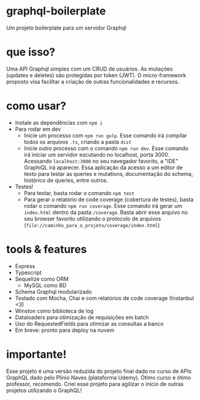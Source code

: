 # graphql-boilerplate
Um projeto boilerplate para um servidor Graphql

# que isso?
Uma API Graphql simples com um CRUD de usuários. As mutações (updates e deletes) são protegidas por token (JWT).
O micro-framework proposto visa facilitar a criação de
outras funcionalidades e recursos.

# como usar?
- Instale as dependências com `npm i`
- Para rodar em dev
  - Inicie um processo com `npm run gulp`. Esse comando irá compilar todos os arquivos `.ts`, criando a pasta `dist`
  - Inicie outro processo com o comando `npm run dev`. Esse comando irá iniciar um servidor escutando no localhost, porta 3000. Acessando `localhost:3000` no seu navegador favorito, a "IDE" GraphiQL irá aparecer. Essa aplicação da acesso a um editor de texto para testar as queries e mutations, documentação do schema, histórico de queries, entre outros.
- Testes!
  - Para testar, basta rodar o comando `npm test`
  - Para gerar o relatório de code coverage (cobertura de testes), basta rodar o comando `npm run coverage`. Esse comando irá gerar um `index.html` dentro da pasta `/coverage`. Basta abrir esse arquivo no seu browser favorito utilizando o protocolo de arquivos (`file://caminho_para_o_projeto/coverage/index.html`)

# tools & features

- Express
- Typescript
- Sequelize como ORM
  - MySQL como BD
- Schema Graphql modularizado
- Testado com Mocha, Chai e com relatórios de code coverage (Instanbul <3)
- Winston como biblioteca de log
- Dataloaders para otimização de requisições em batch
- Uso do RequestedFields para otimizar as consultas a banco
- Em breve: pronto para deploy na nuvem

# importante!
Esse projeto é uma versão reduzida do projeto final dado no curso de APIs GraphQL dado pelo Plínio Naves (plataforma Udemy). Ótimo curso e ótimo professor, recomendo. Criei esse projeto para agilizar o início de outras projetos utilizando o GraphQL!
